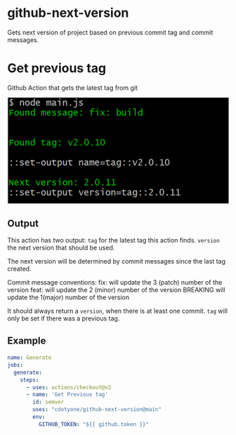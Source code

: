 # github-next-version
Gets next version of project based on previous commit tag and commit messages.

# Get previous tag

Github Action that gets the latest tag from git

![Example output showing this action in action](images/output.png)

## Output

This action has two output: 
    `tag` for the latest tag this action finds.
    `version` the next version that should be used. 

The next version will be determined by commit messages since the last tag created.

Commit message conventions:
fix: will update the 3 (patch) number of the version
feat: will update the 2 (minor) number of the version
BREAKING will update the 1(major) number of the version

It should always return a `version`, when there is at least one commit.
`tag` will only be set if there was a previous tag.

## Example

```yaml
name: Generate
jobs:
  generate:
    steps:
      - uses: actions/checkout@v2
      - name: 'Get Previous tag'
        id: semver
        uses: "cdotyone/github-next-version@main"
        env:
          GITHUB_TOKEN: "${{ github.token }}"
```


